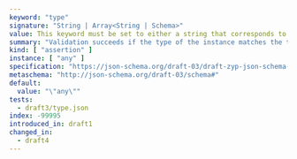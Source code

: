 ```yaml
---
keyword: "type"
signature: "String | Array<String | Schema>"
value: This keyword must be set to either a string that corresponds to one of the supported types, a *non-empty* array of unique strings or schemas that correspond to one of the supported types, or the value `any`. If the keyword is not defined or the value is not in the list of supported types, any type of value is acceptable.
summary: "Validation succeeds if the type of the instance matches the type represented by the given type, or matches at least one of the given types."
kind: [ "assertion" ]
instance: [ "any" ]
specification: "https://json-schema.org/draft-03/draft-zyp-json-schema-03.pdf#5.1"
metaschema: "http://json-schema.org/draft-03/schema#"
default:
  value: "\"any\""
tests:
  - draft3/type.json
index: -99995
introduced_in: draft1
changed_in:
  - draft4
---
```

